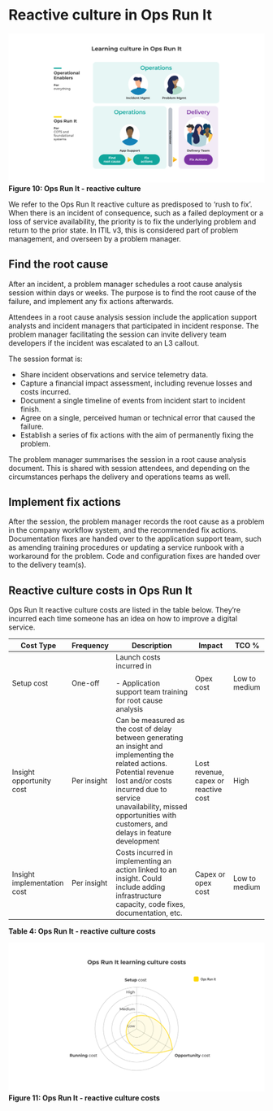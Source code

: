 # Reactive culture in Ops Run It

![Reactive culture in Ops Run It](../.gitbook/assets/what-is-ops-run-it/ops-run-it-reactive-culture.png)
**Figure 10: Ops Run It - reactive culture**

We refer to the Ops Run It reactive culture as predisposed to ‘rush to fix’. When there is an incident of consequence, such as a failed deployment or a loss of service availability, the priority is to fix the underlying problem and return to the prior state. In ITIL v3, this is considered part of problem management, and overseen by a problem manager. 

## Find the root cause

After an incident, a problem manager schedules a root cause analysis session within days or weeks. The purpose is to find the root cause of the failure, and implement any fix actions afterwards. 

Attendees in a root cause analysis session include the application support analysts and incident managers that participated in incident response. The problem manager facilitating the session can invite delivery team developers if the incident was escalated to an L3 callout. 

The session format is:

* Share incident observations and service telemetry data.
* Capture a financial impact assessment, including revenue losses and costs incurred. 
* Document a single timeline of events from incident start to incident finish.
* Agree on a single, perceived human or technical error that caused the failure.
* Establish a series of fix actions with the aim of permanently fixing the problem.

The problem manager summarises the session in a root cause analysis document. This is shared with session attendees, and depending on the circumstances perhaps the delivery and operations teams as well. 

## Implement fix actions

After the session, the problem manager records the root cause as a problem in the company workflow system, and the recommended fix actions. Documentation fixes are handed over to the application support team, such as amending training procedures or updating a service runbook with a workaround for the problem. Code and configuration fixes are handed over to the delivery team(s). 
 
## Reactive culture costs in Ops Run It

Ops Run It reactive culture costs are listed in the table below. They’re incurred each time someone has an idea on how to improve a digital service.

|Cost Type|Frequency|Description|Impact|TCO %|
|---|---|---|---|---|
|Setup cost|One-off|Launch costs incurred in<br><br>- Application support team training for root cause analysis|Opex cost|Low to medium|
|Insight opportunity cost|Per insight|Can be measured as the cost of delay between generating an insight and implementing the related actions. Potential revenue lost and/or costs incurred due to service unavailability, missed opportunities with customers, and delays in feature development|Lost revenue, capex or reactive cost|High|
|Insight implementation cost|Per insight|Costs incurred in implementing an action linked to an insight. Could include adding infrastructure capacity, code fixes, documentation, etc.|Capex or opex cost|Low to medium|
**Table 4: Ops Run It - reactive culture costs**

![Deployment throughput costs in Ops Run It](../.gitbook/assets/what-is-ops-run-it/ops-run-it-reactive-culture-costs.png)
**Figure 11: Ops Run It - reactive culture costs**



